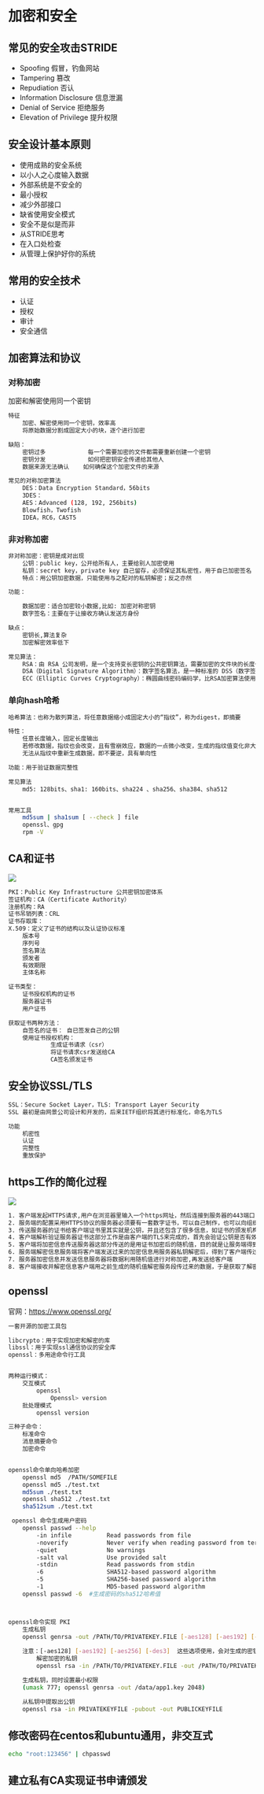 # 加密和安全

## 常见的安全攻击STRIDE
* Spoofing 假冒，钓鱼网站
* Tampering 篡改
* Repudiation 否认
* Information Disclosure 信息泄漏
* Denial of Service 拒绝服务
* Elevation of Privilege 提升权限

## 安全设计基本原则
* 使用成熟的安全系统
* 以小人之心度输入数据
* 外部系统是不安全的
* 最小授权
* 减少外部接口
* 缺省使用安全模式
* 安全不是似是而非
* 从STRIDE思考
* 在入口处检查
* 从管理上保护好你的系统

## 常用的安全技术
* 认证
* 授权
* 审计
* 安全通信


## 加密算法和协议

### 对称加密
加密和解密使用同一个密钥
```bash
特征
    加密、解密使用同一个密钥，效率高
    将原始数据分割成固定大小的块，逐个进行加密

缺陷：
    密钥过多            每一个需要加密的文件都需要重新创建一个密钥
    密钥分发            如何把密钥安全传递给其他人
    数据来源无法确认    如何确保这个加密文件的来源

常见的对称加密算法
    DES：Data Encryption Standard，56bits
    3DES：
    AES：Advanced (128, 192, 256bits)
    Blowfish，Twofish
    IDEA，RC6，CAST5
```

### 非对称加密

```bash
非对称加密：密钥是成对出现
    公钥：public key，公开给所有人，主要给别人加密使用
    私钥：secret key，private key 自己留存，必须保证其私密性，用于自已加密签名
    特点：用公钥加密数据，只能使用与之配对的私钥解密；反之亦然

功能：

    数据加密：适合加密较小数据,比如: 加密对称密钥
    数字签名：主要在于让接收方确认发送方身份

缺点：
    密钥长,算法复杂
    加密解密效率低下

常见算法：
    RSA：由 RSA 公司发明，是一个支持变长密钥的公共密钥算法，需要加密的文件块的长度也是可变的,可实现加密和数字签名
    DSA（Digital Signature Algorithm）：数字签名算法，是一种标准的 DSS（数字签名标准）
    ECC（Elliptic Curves Cryptography）：椭圆曲线密码编码学，比RSA加密算法使用更小的密钥，提供相当的或更高等级的安全

```

### 单向hash哈希

```bash
哈希算法：也称为散列算法，将任意数据缩小成固定大小的“指纹”，称为digest，即摘要

特性：
    任意长度输入，固定长度输出
    若修改数据，指纹也会改变，且有雪崩效应，数据的一点微小改变，生成的指纹值变化非大
    无法从指纹中重新生成数据，即不要逆，具有单向性

功能：用于验证数据完整性

常见算法
    md5: 128bits、sha1: 160bits、sha224 、sha256、sha384、sha512


常用工具
    md5sum | sha1sum [ --check ] file
    openssl、gpg
    rpm -V

```


## CA和证书
<img src="../images/ca001.png">

```bash
PKI：Public Key Infrastructure 公共密钥加密体系
签证机构：CA（Certificate Authority）
注册机构：RA
证书吊销列表：CRL
证书存取库：
X.509：定义了证书的结构以及认证协议标准
    版本号
    序列号
    签名算法
    颁发者
    有效期限
    主体名称

证书类型：
    证书授权机构的证书
    服务器证书
    用户证书

获取证书两种方法：
    自签名的证书： 自已签发自己的公钥
    使用证书授权机构：
            生成证书请求（csr）
            将证书请求csr发送给CA
            CA签名颁发证书
```

## 安全协议SSL/TLS

```bash
SSL：Secure Socket Layer，TLS: Transport Layer Security
SSL 最初是由网景公司设计和开发的，后来IETF组织将其进行标准化，命名为TLS

功能
    机密性
    认证
    完整性
    重放保护
```

## https工作的简化过程

<img src="../images/https01.png">

```bash
1. 客户端发起HTTPS请求,用户在浏览器里输入一个https网址，然后连接到服务器的443端口
2. 服务端的配置采用HTTPS协议的服务器必须要有一套数字证书，可以自己制作，也可以向组织申请。区别就是自己颁发的证书需要客户端验证通过，才可以继续访问，而使用受信任的公司申请的证书则不会弹出提示页面。这套证书其实就是一对公钥和私钥
3. 传送服务器的证书给客户端证书里其实就是公钥，并且还包含了很多信息，如证书的颁发机构，过期时间等等
4. 客户端解析验证服务器证书这部分工作是由客户端的TLS来完成的，首先会验证公钥是否有效，比如：颁发机构，过期时间等等，如果发现异常，则会弹出一个警告框，提示证书存在问题。如果证书没有问题，那么就生成一个随机值。然后用证书中公钥对该随机值进行非对称加密
5. 客户端将加密信息传送服务器这部分传送的是用证书加密后的随机值，目的就是让服务端得到这个随机值，以后客户端和服务端的通信就可以通过这个随机值来进行加密解密了
6. 服务端解密信息服务端将客户端发送过来的加密信息用服务器私钥解密后，得到了客户端传过来的随机值
7. 服务器加密信息并发送信息服务器将数据利用随机值进行对称加密,再发送给客户端
8. 客户端接收并解密信息客户端用之前生成的随机值解密服务段传过来的数据，于是获取了解密后的内容
```

## openssl
官网：https://www.openssl.org/

```bash
一套开源的加密工具包

libcrypto：用于实现加密和解密的库
libssl：用于实现ssl通信协议的安全库
openssl：多用途命令行工具


两种运行模式：
    交互模式
        openssl
            Openssl> version
    批处理模式
        openssl version

三种子命令：
    标准命令
    消息摘要命令
    加密命令


openssl命令单向哈希加密
    openssl md5  /PATH/SOMEFILE
    openssl md5 ./test.txt
    md5sum ./test.txt
    openssl sha512 ./test.txt
    sha512sum ./test.txt

 openssl 命令生成用户密码
    openssl passwd --help
        -in infile          Read passwords from file
        -noverify           Never verify when reading password from terminal
        -quiet              No warnings
        -salt val           Use provided salt
        -stdin              Read passwords from stdin
        -6                  SHA512-based password algorithm
        -5                  SHA256-based password algorithm
        -1                  MD5-based password algorithm
    openssl passwd -6  #生成密码的sha512哈希值



openssl命令实现 PKI
    生成私钥 
    openssl genrsa -out /PATH/TO/PRIVATEKEY.FILE [-aes128] [-aes192] [-aes256] [-des3] [NUM_BITS,默认2048]
    
    注意：[-aes128] [-aes192] [-aes256] [-des3]  这些选项使用，会对生成的密钥加密，使用对称密钥加密
        解密加密的私钥
        openssl rsa -in /PATH/TO/PRIVATEKEY.FILE -out /PATH/TO/PRIVATEKEY2.FILE

    生成私钥，同时设置最小权限
    (umask 777; openssl genrsa -out /data/app1.key 2048)

    从私钥中提取出公钥
    openssl rsa -in PRIVATEKEYFILE -pubout -out PUBLICKEYFILE


```

## 修改密码在centos和ubuntu通用，非交互式
```bash
echo "root:123456" | chpasswd
```

## 建立私有CA实现证书申请颁发
```bash
```
